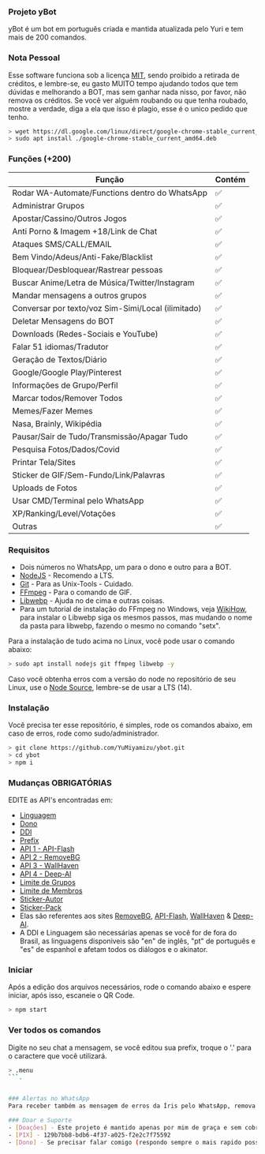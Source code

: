 ### Projeto yBot
yBot é um bot em português criada e mantida atualizada pelo Yuri e tem mais de 200 comandos.

### Nota Pessoal
Esse software funciona sob a licença [MIT](http://escolhaumalicenca.com.br/licencas/mit/), sendo proibido a retirada de créditos, e lembre-se, eu gasto MUITO tempo ajudando todos que tem dúvidas e melhorando a BOT, mas sem ganhar nada nisso, por favor, não remova os créditos.
Se você ver alguém roubando ou que tenha roubado, mostre a verdade, diga a ela que isso é plagio, esse é o unico pedido que tenho.

```bash
> wget https://dl.google.com/linux/direct/google-chrome-stable_current_amd64.deb
> sudo apt install ./google-chrome-stable_current_amd64.deb
```

### Funções (+200)

| Função |Contém|
| ------------- | ------------- |
| Rodar WA-Automate/Functions dentro do WhatsApp |✅|
| Administrar Grupos |✅|
| Apostar/Cassino/Outros Jogos |✅|
| Anti Porno & Imagem +18/Link de Chat |✅|
| Ataques SMS/CALL/EMAIL |✅|
| Bem Vindo/Adeus/Anti-Fake/Blacklist |✅|
| Bloquear/Desbloquear/Rastrear pessoas |✅|
| Buscar Anime/Letra de Música/Twitter/Instagram |✅|
| Mandar mensagens a outros grupos |✅|
| Conversar por texto/voz Sim-Simi/Local (ilimitado) |✅|
| Deletar Mensagens do BOT |✅|
| Downloads (Redes-Sociais e YouTube) |✅|
| Falar 51 idiomas/Tradutor |✅|
| Geração de Textos/Diário |✅|
| Google/Google Play/Pinterest |✅|
| Informações de Grupo/Perfil |✅|
| Marcar todos/Remover Todos |✅|
| Memes/Fazer Memes |✅|
| Nasa, Brainly, Wikipédia |✅|
| Pausar/Sair de Tudo/Transmissão/Apagar Tudo |✅|
| Pesquisa Fotos/Dados/Covid |✅|
| Printar Tela/Sites |✅||
| Sticker de GIF/Sem-Fundo/Link/Palavras |✅|
| Uploads de Fotos |✅|
| Usar CMD/Terminal pelo WhatsApp |✅|
| XP/Ranking/Level/Votações |✅|
| Outras |✅|

### Requisitos

- Dois números no WhatsApp, um para o dono e outro para a BOT.
- [NodeJS](https://nodejs.org) - Recomendo a LTS.
- [Git](https://git-scm.com) - Para as Unix-Tools - Cuidado.
- [FFmpeg](https://ffmpeg.org) - Para o comando de GIF.
- [Libwebp](https://developers.google.com/speed/webp/download) - Ajuda no de cima e outras coisas.
- Para um tutorial de instalação do FFmpeg no Windows, veja [WikiHow](https://pt.wikihow.com/Instalar-o-FFmpeg-no-Windows), para instalar o Libwebp siga os mesmos passos, mas mudando o nome da pasta para libwebp, fazendo o mesmo no comando "setx".

Para a instalação de tudo acima no Linux, você pode usar o comando abaixo:

```bash
> sudo apt install nodejs git ffmpeg libwebp -y
```

Caso você obtenha erros com a versão do node no repositório de seu Linux, use o [Node Source](https://github.com/nodesource/distributions), lembre-se de usar a LTS (14).

### Instalação
Você precisa ter esse repositório, é simples, rode os comandos abaixo, em caso de erros, rode como sudo/administrador.

```bash
> git clone https://github.com/YuMiyamizu/ybot.git
> cd ybot
> npm i
```

### Mudanças OBRIGATÓRIAS
EDITE as API's encontradas em:

- [Linguagem](https://github.com/YuMiyamizu/ybot/blob/main/lib/config/Bot/config.json#2)
- [Dono](https://github.com/YuMiyamizu/ybot/blob/main/lib/config/Bot/config.json#3)
- [DDI](https://github.com/YuMiyamizu/ybot/blob/main/lib/config/Bot/config.json#4)
- [Prefix](https://github.com/YuMiyamizu/ybot/blob/main/lib/config/Bot/config.json#5)
- [API 1 - API-Flash](https://github.com/YuMiyamizu/ybot/blob/main/lib/config/Bot/config.json#6)
- [API 2 - RemoveBG](https://github.com/YuMiyamizu/ybot/blob/main/lib/config/Bot/config.json#7)
- [API 3 - WallHaven](https://github.com/YuMiyamizu/ybot/blob/main/lib/config/Bot/config.json#8)
- [API 4 - Deep-AI](https://github.com/YuMiyamizu/ybot/blob/main/lib/config/Bot/config.json#9)
- [Limite de Grupos](https://github.com/YuMiyamizu/ybot/blob/main/lib/config/Bot/config.json#10)
- [Limite de Membros](https://github.com/YuMiyamizu/ybot/blob/main/lib/config/Bot/config.json#11)
- [Sticker-Autor](https://github.com/YuMiyamizu/ybot/blob/main/lib/config/Bot/config.json#12)
- [Sticker-Pack](https://github.com/YuMiyamizu/ybot/blob/main/lib/config/Bot/config.json#13)
- Elas são referentes aos sites [RemoveBG](https://www.remove.bg/pt-br), [API-Flash](https://apiflash.com), [WallHaven](https://wallhaven.cc/settings/account) & [Deep-AI](https://deepai.org).
- A DDI e Linguagem são necessárias apenas se você for de fora do Brasil, as linguagens disponiveis são "en" de inglês, "pt" de português e "es" de espanhol e afetam todos os diálogos e o akinator.

### Iniciar
Após a edição dos arquivos necessários, rode o comando abaixo e espere iniciar, após isso, escaneie o QR Code.

```bash
> npm start
```

### Ver todos os comandos
Digite no seu chat a mensagem, se você editou sua prefix, troque o '.' para o caractere que você utilizará.

```bash
> .menu
```.


### Alertas no WhatsApp
Para receber também as mensagem de erros da Íris pelo WhatsApp, remova a "//" da linha [Catch](https://github.com/YuMiyamizu/ybot/blob/main/config.js#L3855).

### Doar e Suporte
- [Doações] - Este projeto é mantido apenas por mim de graça e sem cobrar nada, se puder, doe algo ❤️
- [PIX] - 129b7bb8-bdb6-4f37-a025-f2e2c7f75592
- [Dono] - Se precisar falar comigo (respondo sempre o mais rapido possivel) - [Falar](https://wa.me/+5511960930541)